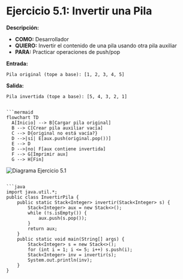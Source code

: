 # Ejercicio 5.1: Invertir una Pila  
**Descripción:**  
- **COMO:** Desarrollador  
- **QUIERO:** Invertir el contenido de una pila usando otra pila auxiliar  
- **PARA:** Practicar operaciones de push/pop  

**Entrada:**  
```
Pila original (tope a base): [1, 2, 3, 4, 5]
```

**Salida:**  
```
Pila invertida (tope a base): [5, 4, 3, 2, 1]
```
```

```mermaid
flowchart TD
  A[Inicio] --> B[Cargar pila original]  
  B --> C[Crear pila auxiliar vacía]  
  C --> D{original no está vacía?}  
  D -->|sí| E[aux.push(original.pop())]  
  E --> D  
  D -->|no| F[aux contiene invertida]  
  F --> G[Imprimir aux]  
  G --> H[Fin]
```

![Diagrama Ejercicio 5.1](diagram1.png)
```

```java
import java.util.*;
public class InvertirPila {
    public static Stack<Integer> invertir(Stack<Integer> s) {
        Stack<Integer> aux = new Stack<>();
        while (!s.isEmpty()) {
            aux.push(s.pop());
        }
        return aux;
    }
    public static void main(String[] args) {
        Stack<Integer> s = new Stack<>();
        for (int i = 1; i <= 5; i++) s.push(i);
        Stack<Integer> inv = invertir(s);
        System.out.println(inv);
    }
}
```